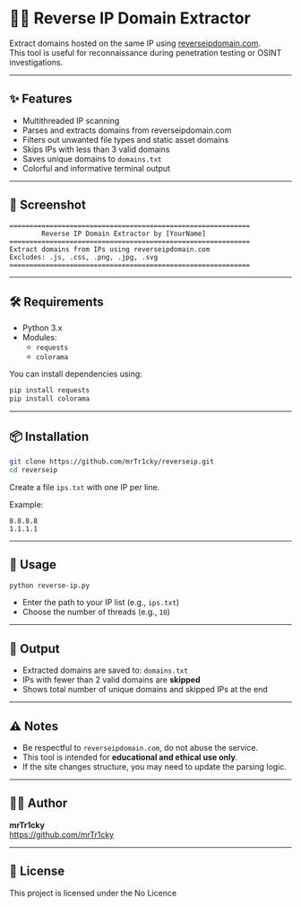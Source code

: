 # 🕵️‍♂️ Reverse IP Domain Extractor

Extract domains hosted on the same IP using [reverseipdomain.com](https://reverseipdomain.com).  
This tool is useful for reconnaissance during penetration testing or OSINT investigations.

---

## ✨ Features

- Multithreaded IP scanning
- Parses and extracts domains from reverseipdomain.com
- Filters out unwanted file types and static asset domains
- Skips IPs with less than 3 valid domains
- Saves unique domains to `domains.txt`
- Colorful and informative terminal output

---

## 📸 Screenshot

```
============================================================
        Reverse IP Domain Extractor by [YourName]
============================================================
Extract domains from IPs using reverseipdomain.com
Excludes: .js, .css, .png, .jpg, .svg
============================================================
```

---

## 🛠️ Requirements

- Python 3.x
- Modules:
  - `requests`
  - `colorama`

You can install dependencies using:

```bash
pip install requests
pip install colorama
```

---

## 📦 Installation

```bash
git clone https://github.com/mrTr1cky/reverseip.git
cd reverseip
```

Create a file `ips.txt` with one IP per line.

Example:
```
8.8.8.8
1.1.1.1
```

---

## 🚀 Usage

```bash
python reverse-ip.py
```

- Enter the path to your IP list (e.g., `ips.txt`)
- Choose the number of threads (e.g., `10`)

---

## 📄 Output

- Extracted domains are saved to: `domains.txt`
- IPs with fewer than 2 valid domains are **skipped**
- Shows total number of unique domains and skipped IPs at the end

---

## ⚠️ Notes

- Be respectful to `reverseipdomain.com`, do not abuse the service.
- This tool is intended for **educational and ethical use only**.
- If the site changes structure, you may need to update the parsing logic.

---

## 🧑‍💻 Author

**mrTr1cky**  
https://github.com/mrTr1cky

---

## 📜 License

This project is licensed under the No Licence
